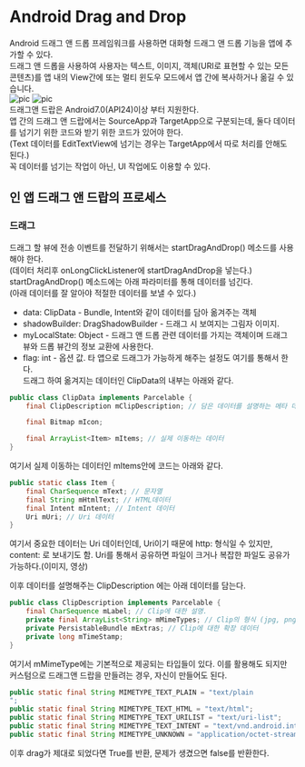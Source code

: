 **Android Drag and Drop**
==========

Android 드래그 앤 드롭 프레임워크를 사용하면 대화형 드래그 앤 드롭 기능을 앱에 추가할 수 있다.   
드래그 앤 드롭을 사용하여 사용자는 텍스트, 이미지, 객체(URI로 표현할 수 있는 모든 콘텐츠)를 앱 내의 View간에 또는 멀티 윈도우 모드에서 앱 간에 복사하거나 옮길 수 있습니다.   
![pic](https://developer.android.com/static/images/guide/topics/ui/drag-and-drop-within-app.gif?hl=ko)
![pic](https://developer.android.com/static/images/guide/topics/ui/drag-and-drop-between-apps.gif?hl=ko)   
드래그앤 드랍은 Android7.0(API24)이상 부터 지원한다.   
앱 간의 드래그 앤 드랍에서는 SourceApp과 TargetApp으로 구분되는데, 둘다 데이터를 넘기기 위한 코드와 받기 위한 코드가 있어야 한다.   
(Text 데이터를 EditTextView에 넘기는 경우는 TargetApp에서 따로 처리를 안해도 된다.)   
꼭 데이터를 넘기는 작업이 아닌, UI 작업에도 이용할 수 있다.

## **인 앱 드래그 앤 드랍의 프로세스**
### 드래그   

드래그 할 뷰에 전송 이벤트를 전달하기 위해서는 startDragAndDrop() 메소드를 사용해야 한다.   
(데이터 처리후 onLongClickListener에 startDragAndDrop을 넣는다.)   
startDragAndDrop() 메소드에는 아래 파라미터를 통해 데이터를 넘긴다.   
(아래 데이터를 잘 알아야 적절한 데이터를 보낼 수 있다.)   
- data: ClipData - Bundle, Intent와 같이 데이터를 담아 옮겨주는 객체   
- shadowBuilder: DragShadowBuilder - 드래그 시 보여지는 그림자 이미지.   
- myLocalState: Object - 드래그 앤 드롭 관련 데이터를 가지는 객체이며 드래그 뷰와 드롭 뷰간의 정보 교환에 사용한다.   
- flag: int - 옵션 값. 타 앱으로 드래그가 가능하게 해주는 설정도 여기를 통해서 한다.   
드래그 하여 옮겨지는 데이터인 ClipData의 내부는 아래와 같다.
```java
public class ClipData implements Parcelable {
    final ClipDescription mClipDescription; // 담은 데이터를 설명하는 메타 데이터

    final Bitmap mIcon;

    final ArrayList<Item> mItems; // 실제 이동하는 데이터
}
```
여기서 실제 이동하는 데이터인 mItems안에 코드는 아래와 같다.
```java
public static class Item {
    final CharSequence mText; // 문자열
    final String mHtmlText; // HTML데이터
    final Intent mIntent; // Intent 데이터
    Uri mUri; // Uri 데이터
}
```
여기서 중요한 데이터는 Uri 데이터인데, Uri이기 때문에 http: 형식일 수 있지만, content: 로 보내기도 함. Uri를 통해서 공유하면 파일이 크거나 복잡한 파일도 공유가 가능하다.(이미지, 영상)   

이후 데이터를 설명해주는 ClipDescription 에는 아래 데이터를 담는다.
```java
public class ClipDescription implements Parcelable {
    final CharSequence mLabel; // Clip에 대한 설명.
    private final ArrayList<String> mMimeTypes; // Clip의 형식 (jpg, png, Html등)
    private PersistableBundle mExtras; // Clip에 대한 확장 데이터
    private long mTimeStamp;
}
```
여기서 mMimeType에는 기본적으로 제공되는 타입들이 있다. 이를 활용해도 되지만 커스텀으로 드래그앤 드랍을 만들려는 경우, 자신이 만들어도 된다.
```java
public static final String MIMETYPE_TEXT_PLAIN = "text/plain
";
public static final String MIMETYPE_TEXT_HTML = "text/html";
public static final String MIMETYPE_TEXT_URILIST = "text/uri-list";
public static final String MIMETYPE_TEXT_INTENT = "text/vnd.android.intent";
public static final String MIMETYPE_UNKNOWN = "application/octet-stream";
```
이후 drag가 제대로 되었다면 True를 반환, 문제가 생겼으면 false를 반환한다. 